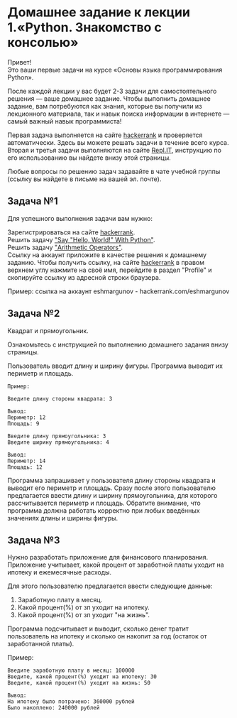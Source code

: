 Домашнее задание к лекции 1.«Python. Знакомство с консолью»
===========================================================

Привет!<br/>
Это ваши первые задачи на курсе «Основы языка программирования Python».

После каждой лекции у вас будет 2-3 задачи для самостоятельного решения — ваше домашнее задание. Чтобы выполнить домашнее задание, вам потребуются как знания, которые вы получили из лекционного материала, так и навык поиска информации в интернете — самый важный навык программиста!

Первая задача выполняется на сайте [hackerrank](https://www.hackerrank.com/) и проверяется автоматически. Здесь вы можете решать задачи в течение всего курса. Вторая и третья задачи выполняются на сайте [Repl.IT](https://repl.it/), инструкцию по его использованию вы найдете внизу этой страницы.

Любые вопросы по решению задач задавайте в чате учебной группы (ссылку вы найдете в письме на вашей эл. почте).

Задача №1
---------
Для успешного выполнения задачи вам нужно:

Зарегистрироваться на сайте [hackerrank](https://www.hackerrank.com/).<br/>
Решить задачу ["Say "Hello, World!" With Python"](https://www.hackerrank.com/challenges/py-hello-world/problem).<br/>
Решить задачу ["Arithmetic Operators"](https://www.hackerrank.com/challenges/python-arithmetic-operators/problem).<br/>
Ссылку на аккаунт приложите в качестве решения к домашнему заданию. Чтобы получить ссылку, на сайте [hackerrank](https://www.hackerrank.com/) в правом верхнем углу нажмите на своё имя, перейдите в раздел "Profile" и скопируйте ссылку из адресной строки браузера.

Пример: ссылка на аккаунт eshmargunov - hackerrank.com/eshmargunov

Задача №2
---------
Квадрат и прямоугольник.

Ознакомьтесь с инструкцией по выполнению домашнего задания внизу страницы.

Пользователь вводит длину и ширину фигуры.
Программа выводит их периметр и площадь.

    Пример:

    Введите длину стороны квадрата: 3
    
    Вывод:
    Периметр: 12
    Площадь: 9
    
    Введите длину прямоугольника: 3
    Введите ширину прямоугольника: 4
    
    Вывод:
    Периметр: 14
    Площадь: 12
    
Программа запрашивает у пользователя длину стороны квадрата и выводит его периметр и площадь. Сразу после этого пользователю предлагается ввести длину и ширину прямоугольника, для которого рассчитывается периметр и площадь. Обратите внимание, что программа должна работать корректно при любых введённых значениях длины и ширины фигуры.

Задача №3
---------
Нужно разработать приложение для финансового планирования.
Приложение учитывает, какой процент от заработной платы уходит на ипотеку и ежемесячные расходы.

Для этого пользователю предлагается ввести следующие данные:

1. Заработную плату в месяц.
2. Какой процент(%) от зп уходит на ипотеку.
3. Какой процент(%) от зп уходит "на жизнь".


Программа подсчитывает и выводит, сколько денег тратит пользователь на ипотеку и сколько он накопит за год (остаток от заработанной платы).

Пример:

    Введите заработную плату в месяц: 100000
    Введите, какой процент(%) уходит на ипотеку: 30
    Введите, какой процент(%) уходит на жизнь: 50
    
    Вывод:
    На ипотеку было потрачено: 360000 рублей
    Было накоплено: 240000 рублей
